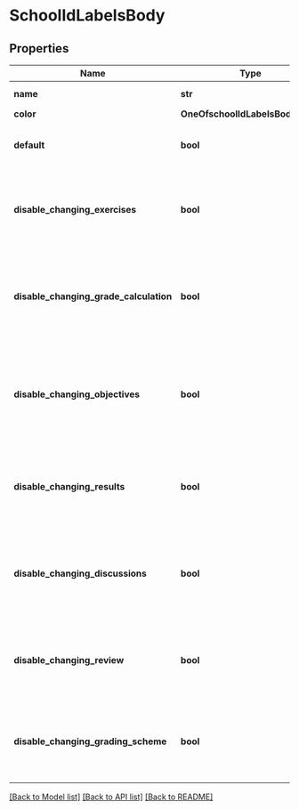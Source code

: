 # SchoolIdLabelsBody

## Properties
Name | Type | Description | Notes
------------ | ------------- | ------------- | -------------
**name** | **str** | The name of the label | 
**color** | **OneOfschoolIdLabelsBodyColor** |  | 
**default** | **bool** | The default label for new assignments | [optional] [default to False]
**disable_changing_exercises** | **bool** | Disables the editing of exercises for assignments with this label | [optional] [default to False]
**disable_changing_grade_calculation** | **bool** | Disables changes to the grading calculation for assignments with this label | [optional] [default to False]
**disable_changing_objectives** | **bool** | Disables changes to the assignment objectives for assignments with this label | [optional] [default to False]
**disable_changing_results** | **bool** | Disables changes to the results for assignments with this label | [optional] [default to False]
**disable_changing_discussions** | **bool** | Disables changes to the discussions for assignments with this label | [optional] [default to False]
**disable_changing_review** | **bool** | Disables changes to the reviews for assignments with this label | [optional] [default to False]
**disable_changing_grading_scheme** | **bool** | Disables changes to the grading scheme for assignments with this label | [optional] [default to False]

[[Back to Model list]](../README.md#documentation-for-models) [[Back to API list]](../README.md#documentation-for-api-endpoints) [[Back to README]](../README.md)

